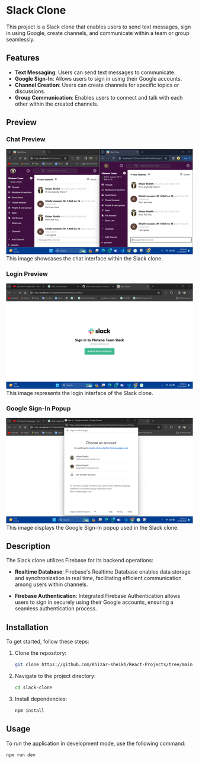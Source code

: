# Slack Clone

This project is a Slack clone that enables users to send text messages, sign in using Google, create channels, and communicate within a team or group seamlessly.

## Features

- **Text Messaging**: Users can send text messages to communicate.
- **Google Sign-In**: Allows users to sign in using their Google accounts.
- **Channel Creation**: Users can create channels for specific topics or discussions.
- **Group Communication**: Enables users to connect and talk with each other within the created channels.

## Preview

### Chat Preview

![Chat Preview](https://github.com/Khizar-sheikh/React-Projects/raw/main/Slack%20Clone/slack-clone/src/assets/chatpreview.png)
This image showcases the chat interface within the Slack clone.

### Login Preview

![Login Preview](https://github.com/Khizar-sheikh/React-Projects/raw/main/Slack%20Clone/slack-clone/src/assets/LoginPreview.png)
This image represents the login interface of the Slack clone.

### Google Sign-In Popup

![Google Sign-In Popup](https://github.com/Khizar-sheikh/React-Projects/raw/main/Slack%20Clone/slack-clone/src/assets/GooglePopup.png)
This image displays the Google Sign-In popup used in the Slack clone.

## Description

The Slack clone utilizes Firebase for its backend operations:

- **Realtime Database**: Firebase's Realtime Database enables data storage and synchronization in real time, facilitating efficient communication among users within channels.
  
- **Firebase Authentication**: Integrated Firebase Authentication allows users to sign in securely using their Google accounts, ensuring a seamless authentication process.

## Installation

To get started, follow these steps:

1. Clone the repository:
    ```bash
    git clone https://github.com/Khizar-sheikh/React-Projects/tree/main/Slack%20Clone/slack-clone
    ```

2. Navigate to the project directory:
    ```bash
    cd slack-clone
    ```

3. Install dependencies:
    ```bash
    npm install
    ```

## Usage

To run the application in development mode, use the following command:
```bash
npm run dev
